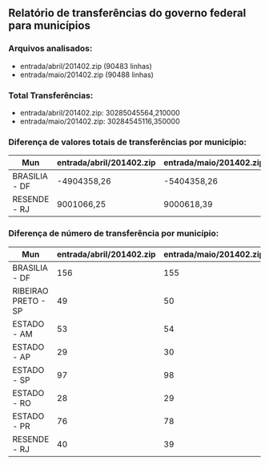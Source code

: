 ## Relatório de transferências do governo federal para municípios
### Arquivos analisados:
* entrada/abril/201402.zip (90483 linhas)
* entrada/maio/201402.zip (90488 linhas)
### Total Transferências:
* entrada/abril/201402.zip: 30285045564,210000
* entrada/maio/201402.zip: 30284545116,350000
### Diferença de valores totais de transferências por município:
| Mun | entrada/abril/201402.zip | entrada/maio/201402.zip | Diff | Percent |
| --- | --- | --- | --- | --- |
| BRASILIA - DF | -4904358,26 | -5404358,26 | -500000,00 | 10,20 |
| RESENDE - RJ | 9001066,25 | 9000618,39 | -447,86 | -0,00 |
### Diferença de número de transferência por município:
| Mun | entrada/abril/201402.zip | entrada/maio/201402.zip | Diff | Percent |
| --- | --- | --- | --- | --- |
| BRASILIA - DF | 156 | 155 | -1 | 0 |
| RIBEIRAO PRETO - SP | 49 | 50 | 1 | 2 |
| ESTADO - AM | 53 | 54 | 1 | 1 |
| ESTADO - AP | 29 | 30 | 1 | 3 |
| ESTADO - SP | 97 | 98 | 1 | 1 |
| ESTADO - RO | 28 | 29 | 1 | 3 |
| ESTADO - PR | 76 | 78 | 2 | 2 |
| RESENDE - RJ | 40 | 39 | -1 | -2 |
